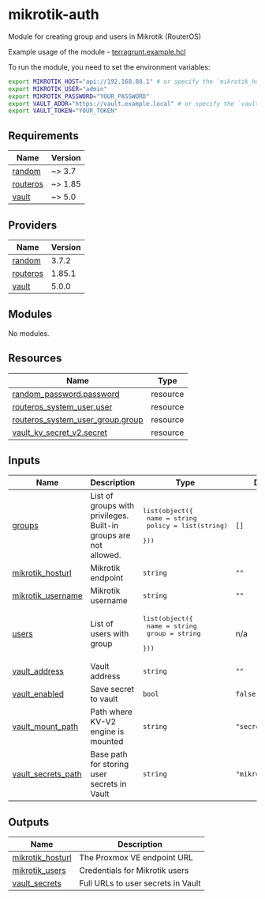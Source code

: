 # mikrotik-auth

Module for creating group and users in Mikrotik (RouterOS)

Example usage of the module  - [terragrunt.example.hcl](./terragrunt.example.hcl)

To run the module, you need to set the environment variables:

```bash
export MIKROTIK_HOST="api://192.168.88.1" # or specify the `mikrotik_hosturl` inputs variable
export MIKROTIK_USER="admin"
export MIKROTIK_PASSWORD="YOUR_PASSWORD"
export VAULT_ADDR="https://vault.example.local" # or specify the `vault_address` inputs variable
export VAULT_TOKEN="YOUR_TOKEN"
```

<!-- BEGIN_TF_DOCS -->
## Requirements

| Name | Version |
|------|---------|
| <a name="requirement_random"></a> [random](#requirement\_random) | ~> 3.7 |
| <a name="requirement_routeros"></a> [routeros](#requirement\_routeros) | ~> 1.85 |
| <a name="requirement_vault"></a> [vault](#requirement\_vault) | ~> 5.0 |

## Providers

| Name | Version |
|------|---------|
| <a name="provider_random"></a> [random](#provider\_random) | 3.7.2 |
| <a name="provider_routeros"></a> [routeros](#provider\_routeros) | 1.85.1 |
| <a name="provider_vault"></a> [vault](#provider\_vault) | 5.0.0 |

## Modules

No modules.

## Resources

| Name | Type |
|------|------|
| [random_password.password](https://registry.terraform.io/providers/hashicorp/random/latest/docs/resources/password) | resource |
| [routeros_system_user.user](https://registry.terraform.io/providers/terraform-routeros/routeros/latest/docs/resources/system_user) | resource |
| [routeros_system_user_group.group](https://registry.terraform.io/providers/terraform-routeros/routeros/latest/docs/resources/system_user_group) | resource |
| [vault_kv_secret_v2.secret](https://registry.terraform.io/providers/vault/latest/docs/resources/kv_secret_v2) | resource |

## Inputs

| Name | Description | Type | Default | Required |
|------|-------------|------|---------|:--------:|
| <a name="input_groups"></a> [groups](#input\_groups) | List of groups with privileges. Built-in groups are not allowed. | <pre>list(object({<br>    name   = string<br>    policy = list(string)<br>  }))</pre> | `[]` | no |
| <a name="input_mikrotik_hosturl"></a> [mikrotik\_hosturl](#input\_mikrotik\_hosturl) | Mikrotik endpoint | `string` | `""` | no |
| <a name="input_mikrotik_username"></a> [mikrotik\_username](#input\_mikrotik\_username) | Mikrotik username | `string` | `""` | no |
| <a name="input_users"></a> [users](#input\_users) | List of users with group | <pre>list(object({<br>    name  = string<br>    group = string<br>  }))</pre> | n/a | yes |
| <a name="input_vault_address"></a> [vault\_address](#input\_vault\_address) | Vault address | `string` | `""` | no |
| <a name="input_vault_enabled"></a> [vault\_enabled](#input\_vault\_enabled) | Save secret to vault | `bool` | `false` | no |
| <a name="input_vault_mount_path"></a> [vault\_mount\_path](#input\_vault\_mount\_path) | Path where KV-V2 engine is mounted | `string` | `"secret"` | no |
| <a name="input_vault_secrets_path"></a> [vault\_secrets\_path](#input\_vault\_secrets\_path) | Base path for storing user secrets in Vault | `string` | `"mikrotik/users"` | no |

## Outputs

| Name | Description |
|------|-------------|
| <a name="output_mikrotik_hosturl"></a> [mikrotik\_hosturl](#output\_mikrotik\_hosturl) | The Proxmox VE endpoint URL |
| <a name="output_mikrotik_users"></a> [mikrotik\_users](#output\_mikrotik\_users) | Credentials for Mikrotik users |
| <a name="output_vault_secrets"></a> [vault\_secrets](#output\_vault\_secrets) | Full URLs to user secrets in Vault |
<!-- END_TF_DOCS -->
